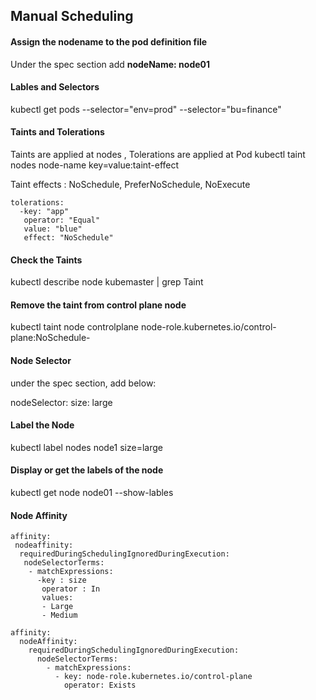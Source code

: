 ## Manual Scheduling
#### Assign the nodename to the pod definition file
Under the spec section add **nodeName: node01**

#### Lables and Selectors
kubectl get pods --selector="env=prod"  --selector="bu=finance"

#### Taints and Tolerations 
Taints are applied at nodes ,  Tolerations are applied at Pod
kubectl taint nodes node-name key=value:taint-effect

Taint effects : NoSchedule, PreferNoSchedule, NoExecute
```
tolerations:
  -key: "app"
   operator: "Equal"
   value: "blue"
   effect: "NoSchedule"
```   

#### Check the Taints
kubectl describe node kubemaster | grep Taint

#### Remove the taint from control plane node
kubectl taint node controlplane node-role.kubernetes.io/control-plane:NoSchedule-

#### Node Selector
under the spec section, add below:

nodeSelector:
  size: large 

#### Label the Node
kubectl label nodes node1 size=large

#### Display or get the labels of the node
kubectl get node node01 --show-lables

#### Node Affinity 

```
affinity:
 nodeaffinity:
  requiredDuringSchedulingIgnoredDuringExecution:
   nodeSelectorTerms:
    - matchExpressions:
      -key : size
       operator : In
       values: 
       - Large
       - Medium
```       
```       
affinity:
  nodeAffinity:
    requiredDuringSchedulingIgnoredDuringExecution:
      nodeSelectorTerms:
        - matchExpressions:
          - key: node-role.kubernetes.io/control-plane
            operator: Exists      
```            
       
       



  
















